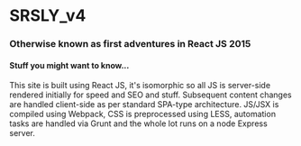 SRSLY_v4
========

### Otherwise known as first adventures in React JS 2015

#### Stuff you might want to know...

This site is built using React JS, it's isomorphic so all JS is server-side rendered initially for speed and SEO and stuff. Subsequent content changes are handled client-side as per standard SPA-type architecture. JS/JSX is compiled using Webpack, CSS is preprocessed using LESS, automation tasks are handled via Grunt and the whole lot runs on a node Express server.